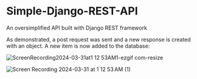 # Simple-Django-REST-API
An oversimplified API built with Django REST framework

As demonstrated, a post request was sent and a new response is created with an object. A new item is now added to the database:

![ScreenRecording2024-03-31at1 12 53AM1-ezgif com-resize](https://github.com/ntaliequach/Simple-Django-REST-API/assets/89567185/5112c9ca-a644-4bc0-b8d0-4dd42b346d98)

![Screen Recording 2024-03-31 at 1 12 53 AM (1)](https://github.com/ntaliequach/Simple-Django-REST-API/assets/89567185/26d52868-b10d-4c43-a381-a422fe078cb1)
